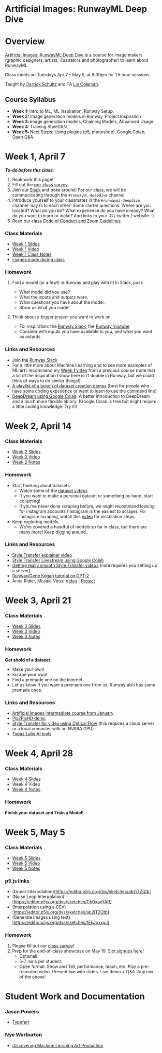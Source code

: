 # Artificial Images: RunwayML Deep Dive

# Overview

[Artificial Images: RunwayML Deep Dive](https://bustbright.square.site/product/artificial-images-runway-april7/285) is a course for image makers (graphic designers, artists, illustrators and photographer) to learn about RunwayML. 

Class meets on Tuesdays Apr 7 - May 5, at 8:30pm for 1.5 hour sessions.

Taught by [Derrick Schultz](https://twitter.com/dvsch?lang=en) and TA [Lia Coleman](https://twitter.com/Lialialiacole).

## Course Syllabus

- **Week 1:** Intro to ML, ML inspiration, Runway Setup.
- **Week 2:** Image generation models in Runway, Project Inspiration
- **Week 3**: Image generation models, Chaining Models, Advanced Usage
- **Week 4**: Training StyleGAN
- **Week 5:** Next Steps: Using plugins (p5, photoshop), Google Colab; Open Q&A

# Week 1, April 7

**_To-do before this class:_**
1. Bookmark this page!
2. Fill out the [pre-class survey](https://drive.google.com/open?id=1s3E7pUYet2l0HmdgRuZVdU6RbuPisf8yqLIHx_erTgE).
3. Join our [Slack](https://ml-images.slack.com/) and poke around! For our class, we will be communicating through the `#runwayml-deepdive` channel.
4. Introduce yourself to your classmates in the `#runwayml-deepdive` channel. Say hi to each other! Some starter questions: Where are you located? What do you do? What experience do you have already? What do you want to learn or make? And links to your IG / twitter / website. :)
5. Read our class [Code of Conduct and Zoom Guidelines](https://docs.google.com/document/d/1Q6X4_uEdlx3Xo9ZM73nlltc690DcP4geSjImUEA7K98/edit?usp=sharing).


### Class Materials

- [Week 1 Slides](https://drive.google.com/open?id=1VasSxZ6SwqGUGTNRgcIPvBBJk9X27ORmR81UA55YZyY)
- [Week 1 Video](https://drive.google.com/open?id=1VLRjvHg_cFGQ6oZaBmU_DLaMfkwUkSlS)
- [Week 1 Class Notes](https://www.notion.so/ML-Basics-Setup-Inspiration-13086adefad048e980c11021734ca4f3)
- [Images made during class](https://drive.google.com/open?id=1VCJQB9-fZ5ZveHli20DvSqjqafeb5Nih)

### Homework
1. Find a model (or a few!) in Runway and play with it! In Slack, post:
    - What model did you use?
    - What the inputs and outputs were.
    - What questions you have about the model.
    - Show us what you made!

2. Think about a bigger project you want to work on. 
    - For inspiration: the [Runway Slack](https://runwayml.com/joinslack), the [Runway Youtube](https://www.youtube.com/playlist?list=PLj598ZXODDO-k_-49mQsQZkrBP_9EMX48).
    - Consider with inputs you have available to you, and what you want as outputs.

### Links and Resources
- Join the [Runway Slack](https://runwayml.com/joinslack)
- For a little more about Machine Learning and to see more examples of ML art I recommend my [Week 1 video](https://www.youtube.com/watch?v=gUoCHglUKAo&list=PLWuCzxqIpJs_87U88Bwb-XpVwwj_Bpe_R&index=2&t=1s) from a previous course (note that a lot of the inspiration I show here isn’t doable in Runway, but we could think of ways to do similar things!)
- [A playlist of a bunch of dataset creation demos](https://www.youtube.com/playlist?list=PLWuCzxqIpJs9v81cWpRC7nm94eTMtohHq) (best for people who have some coding experience or want to learn to use the command line)
- [DeepDream using Google Colab](https://www.youtube.com/watch?v=MvOI_u0khTs). A better introduction to DeepDream and a much more flexible library. (Google Colab is free but might require a little coding knowledge. Try it!)

# Week 2, April 14

    
### Class Materials
- [Week 2 Slides](https://docs.google.com/presentation/d/1eiV9PKWLJEPogwdTJxQWHpAF0_-nXteC5OCp8j6iTxc/edit?usp=sharing)
- [Week 2 Video](https://drive.google.com/open?id=1L4YAubdZLIOrCg4KPFuYiqhDsNf_oLvw)
- [Week 2 Notes](https://www.notion.so/Model-Exploration-b89f5403027f43119690f1a4b41025d8)

### Homework
- Start thinking about datasets. 
    - Watch some of the [dataset videos](https://www.youtube.com/playlist?list=PLWuCzxqIpJs9v81cWpRC7nm94eTMtohHq)
    - If you want to make a personal dataset or something by hand, start collecting!
    - If you’ve never done scraping before, we might recommend looking for Instagram accounts (Instagram is the easiest to scrape). For instagram scraping, watch this [video](https://www.youtube.com/watch?v=2zgki1oeRkg) for installation steps.
- Keep exploring models.
    - We’ve covered a handful of models so far in class, but there are many more! Keep digging around.

### Links and Resources
- [Style Transfer explainer video](https://www.youtube.com/watch?v=QhBXGTQT38A)
- [Style Transfer Livestream using Google Colab](https://www.youtube.com/watch?v=YyB5yzbZuc8)
- [Getting really smooth Style Transfer videos](https://www.youtube.com/watch?v=NM1zWIGIUNg) (note requires you setting up a server)
- [Runway/Gene Kogan tutorial on GPT-2](https://www.youtube.com/watch?v=-v5StaeOisM)
- Anna Ridler, Mosaic Virus: [Video](https://vimeo.com/338726032) | [Project](http://annaridler.com/mosaic-virus)

# Week 3, April 21
### Class Materials
- [Week 3 Slides](https://docs.google.com/presentation/d/1izEhV86rQhnAsCrM0wbeU7oxRFZoAQl1zR0_2aZeTK4/edit?usp=sharing)
- [Week 3 Video](https://drive.google.com/open?id=1xYYmRJwkkjMyEa-bscul6I6nvQ00PFnV)
- [Week 3 Notes](https://www.notion.so/Chaining-Datasets-1b3f741601f94ca09af70541bb108cd6)

### Homework
**Get ahold of a dataset.**
- Make your own!
- Scrape your own!
- Find a premade one on the internet.
- Let us know if you want a premade one from us. Runway also has some premade ones.

### Links and Resources

- [Artificial Images intermediate course from January](https://www.youtube.com/playlist?list=PLWuCzxqIpJs_MAyxwK5Qe__rkVVmGqC5G)
- [Pix2PixHD demo](https://www.youtube.com/watch?v=TVCZLb1qe_0)
- [Style Transfer for video using Optical Flow](https://www.youtube.com/watch?v=NM1zWIGIUNg) (this requires a cloud server or a local computer with an NVIDIA GPU)
- [Topaz Labs AI tools](https://topazlabs.com/ai-bundle/)


# Week 4, April 28

### Class Materials
- [Week 4 Slides](https://docs.google.com/presentation/d/1P0Qo__j8_8K_7-K5OOZYqGSD4q909iByiX8fruCrUAQ/edit?usp=sharing)
- Week 4 Video
- [Week 4 Notes](https://www.notion.so/Training-StyleGAN-fe6a49f9b9634cc29c879db6a9d71677)

### Homework
**Finish your dataset and Train a Model!**


# Week 5, May 5

### Class Materials
- [Week 5 Slides](https://docs.google.com/presentation/d/1Z0tOxaJoBZC860qoIz6hQMOT649hmyVjUgQiVMz9lq0/edit?usp=sharing)
- [Week 5 Video](https://drive.google.com/open?id=1hII0PXfyLszAEjoxvcnfADBan8O4RICO)
- [Week 5 Notes](https://www.notion.so/Interpolation-Calling-Runway-from-P5-js-Next-Steps-3e67153e10e648a18137bc3e859b874c)

### p5.js links
- (Linear Interpolation)[https://editor.p5js.org/dvs/sketches/ab2iTZQtb]
- (Noise Loop Interpolation)[https://editor.p5js.org/dvs/sketches/Gb0xavYAR]
- (Interpolation using a CSV)[https://editor.p5js.org/dvs/sketches/ab2iTZQtb]
- (Generate images using text)[https://editor.p5js.org/dvs/sketches/fFEJqxxgJ]

### Homework
1. Please fill out our [class survey](https://forms.gle/GU1LwRzC1bF1yWjU7)!
2. Prep for the end-of-class showcase on May 19. [Slot signups here](https://docs.google.com/spreadsheets/d/12fN1YjT0jHg8--rKh1DSgNz0C4yxThECTggh2k46yds/edit?usp=drive_web&ouid=109371793240987315077)!
    - Optional!
    - 5-7 mins per student.
    - Open format. Show and Tell, performance, teach, etc. Play a pre-recorded video. Present live with slides. Live demo + Q&A. Any mix of the above!


# Student Work and Documentation

### Jason Powers
- [Typefart](https://typefart.com/163)

### Nye Warburton
- [Discovering Machine Learning Art Production](http://nyewarburton.com/2020/04/20/nytrogen-discovering-machine-learning-art-production/) 
